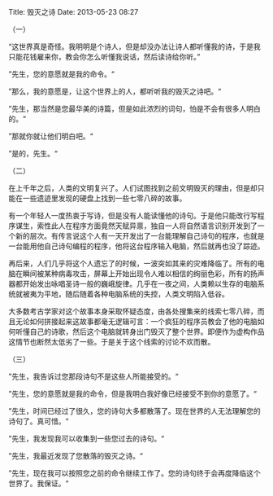 Title: 毁灭之诗
Date: 2013-05-23 08:27 

（一）

“这世界真是奇怪。我明明是个诗人，但是却没办法让诗人都听懂我的诗，于是我只能花钱雇来你，教会你怎么听懂我说话，然后读诗给你听。”

”先生，您的意愿就是我的命令。“

”那么，我的意愿是，让这个世界上的人，都听听我的毁灭之诗吧。“

”先生，那当然是您最华美的诗篇，但是如此浓烈的词句，怕是不会有很多人明白的。“

”那就你就让他们明白吧。“

”是的，先生。“

（二）

在上千年之后，人类的文明复兴了。人们试图找到之前文明毁灭的理由，但是却只能在一些遗迹里发现的硬盘上找到一些七零八碎的故事。

有一个年轻人一度热衷于写诗，但是没有人能读懂他的诗句。于是他只能改行写程序谋生，索性此人在程序方面竟然天赋异禀，独自一人将自然语言识别开发到了一个新的层次。有传言说这个人有一天开发出了一台能理解自己诗句的程序，也就是一台能用他自己诗句编程的程序，他将这台程序输入电脑，然后就再也没了踪迹。

再后来，人们几乎将这个人遗忘了的时候，一波突如其来的灾难降临了。所有的电脑在瞬间被某种病毒攻击，屏幕上开始出现令人难以相信的绚丽色彩，所有的扬声器都开始发出咏唱圣诗一般的巍峨旋律。几乎在一夜之间，人类赖以生存的电脑系统就被夷为平地，随后随着各种电脑系统的失控，人类文明陷入低谷。

大多数考古学家对这个故事本身采取怀疑态度，由各处搜集来的线索七零八碎，而且无论如何拼接起来这故事都毫无逻辑可言：一个疯狂的程序员教会了他的电脑如何听懂自己的诗歌，然后这个电脑就转身出门毁灭了整个世界。即便作为虚构作品这情节也断然太低劣了一些。于是关于这个线索的讨论不欢而散。

（三）

”先生，我告诉过您那段诗句不是这些人所能接受的。“

”先生，您的意愿就是我的命令，但是我明白我好像已经接受不到你的意愿了。“

”先生，时间已经过了很久，您的诗句大多都散落了。现在世界的人无法理解您的诗句了。真可惜。“

”先生，我发现我可以收集到一些您过去的诗句。“

”先生，我最近发现了您散落的毁灭之诗。“

”先生，现在我可以按照您之前的命令继续工作了。您的诗句终于会再度降临这个世界了。我保证。“
